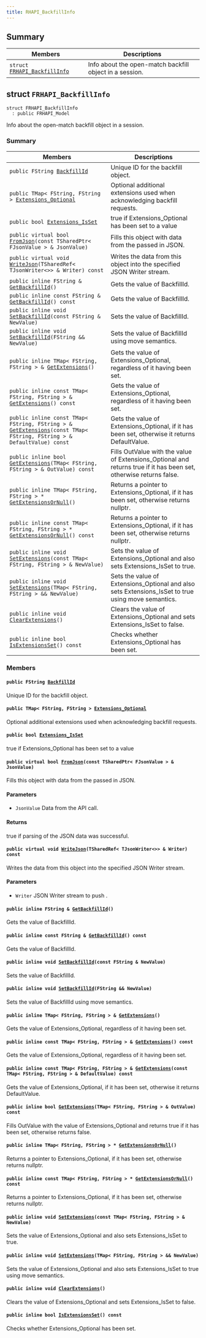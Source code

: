 ```yaml
---
title: RHAPI_BackfillInfo
---
```


## Summary

 Members                        | Descriptions                                
--------------------------------|---------------------------------------------
`struct `[`FRHAPI_BackfillInfo`](#structFRHAPI__BackfillInfo) | Info about the open-match backfill object in a session.

## struct `FRHAPI_BackfillInfo` <a id="structFRHAPI__BackfillInfo"></a>

```
struct FRHAPI_BackfillInfo
  : public FRHAPI_Model
```

Info about the open-match backfill object in a session.

### Summary

 Members                        | Descriptions                                
--------------------------------|---------------------------------------------
`public FString `[`BackfillId`](#structFRHAPI__BackfillInfo_1a01c5dc7289f87b6f57bbb0783f183b83) | Unique ID for the backfill object.
`public TMap< FString, FString > `[`Extensions_Optional`](#structFRHAPI__BackfillInfo_1ac013531459d42192ff7f1967c0157816) | Optional additional extensions used when acknowledging backfill requests.
`public bool `[`Extensions_IsSet`](#structFRHAPI__BackfillInfo_1ac63b53074f4e5de2f25454cf263297d4) | true if Extensions_Optional has been set to a value
`public virtual bool `[`FromJson`](#structFRHAPI__BackfillInfo_1aa85a7adc49b6501ce619d1601bbb8d7f)`(const TSharedPtr< FJsonValue > & JsonValue)` | Fills this object with data from the passed in JSON.
`public virtual void `[`WriteJson`](#structFRHAPI__BackfillInfo_1a99f4578708916dad5470cd3e36bb1446)`(TSharedRef< TJsonWriter<>> & Writer) const` | Writes the data from this object into the specified JSON Writer stream.
`public inline FString & `[`GetBackfillId`](#structFRHAPI__BackfillInfo_1a659925f7bed4235d2b8463c5186f41f9)`()` | Gets the value of BackfillId.
`public inline const FString & `[`GetBackfillId`](#structFRHAPI__BackfillInfo_1a2cbdf4b05da0a9c98abd8cb3c19f2876)`() const` | Gets the value of BackfillId.
`public inline void `[`SetBackfillId`](#structFRHAPI__BackfillInfo_1a35158eff975fcdcf6d4877fe2c983a4f)`(const FString & NewValue)` | Sets the value of BackfillId.
`public inline void `[`SetBackfillId`](#structFRHAPI__BackfillInfo_1a9875c533250d147c8582470db641dc7d)`(FString && NewValue)` | Sets the value of BackfillId using move semantics.
`public inline TMap< FString, FString > & `[`GetExtensions`](#structFRHAPI__BackfillInfo_1acd4171be6f7e414904eae68893ba2142)`()` | Gets the value of Extensions_Optional, regardless of it having been set.
`public inline const TMap< FString, FString > & `[`GetExtensions`](#structFRHAPI__BackfillInfo_1ac38c9455f02f2996c741ba1136b900e2)`() const` | Gets the value of Extensions_Optional, regardless of it having been set.
`public inline const TMap< FString, FString > & `[`GetExtensions`](#structFRHAPI__BackfillInfo_1a3e08fcb86b4377bf16321fc2fbd04acf)`(const TMap< FString, FString > & DefaultValue) const` | Gets the value of Extensions_Optional, if it has been set, otherwise it returns DefaultValue.
`public inline bool `[`GetExtensions`](#structFRHAPI__BackfillInfo_1a46d216b7646ac935c49eb297f468778a)`(TMap< FString, FString > & OutValue) const` | Fills OutValue with the value of Extensions_Optional and returns true if it has been set, otherwise returns false.
`public inline TMap< FString, FString > * `[`GetExtensionsOrNull`](#structFRHAPI__BackfillInfo_1a0509b8d6c6613ee55f8e192fe60775fe)`()` | Returns a pointer to Extensions_Optional, if it has been set, otherwise returns nullptr.
`public inline const TMap< FString, FString > * `[`GetExtensionsOrNull`](#structFRHAPI__BackfillInfo_1a0a89bb3f1cdde31055424028b04cb120)`() const` | Returns a pointer to Extensions_Optional, if it has been set, otherwise returns nullptr.
`public inline void `[`SetExtensions`](#structFRHAPI__BackfillInfo_1a3c04338bc88a636450e4abec9fe9eca2)`(const TMap< FString, FString > & NewValue)` | Sets the value of Extensions_Optional and also sets Extensions_IsSet to true.
`public inline void `[`SetExtensions`](#structFRHAPI__BackfillInfo_1aa6c9c0dd772bba3b58df204387dfc0a1)`(TMap< FString, FString > && NewValue)` | Sets the value of Extensions_Optional and also sets Extensions_IsSet to true using move semantics.
`public inline void `[`ClearExtensions`](#structFRHAPI__BackfillInfo_1a13c1c5696be1196b66b1706a090c59ee)`()` | Clears the value of Extensions_Optional and sets Extensions_IsSet to false.
`public inline bool `[`IsExtensionsSet`](#structFRHAPI__BackfillInfo_1a4905698ed079fc1a90ea503bb401632b)`() const` | Checks whether Extensions_Optional has been set.

### Members

#### `public FString `[`BackfillId`](#structFRHAPI__BackfillInfo_1a01c5dc7289f87b6f57bbb0783f183b83) <a id="structFRHAPI__BackfillInfo_1a01c5dc7289f87b6f57bbb0783f183b83"></a>

Unique ID for the backfill object.

#### `public TMap< FString, FString > `[`Extensions_Optional`](#structFRHAPI__BackfillInfo_1ac013531459d42192ff7f1967c0157816) <a id="structFRHAPI__BackfillInfo_1ac013531459d42192ff7f1967c0157816"></a>

Optional additional extensions used when acknowledging backfill requests.

#### `public bool `[`Extensions_IsSet`](#structFRHAPI__BackfillInfo_1ac63b53074f4e5de2f25454cf263297d4) <a id="structFRHAPI__BackfillInfo_1ac63b53074f4e5de2f25454cf263297d4"></a>

true if Extensions_Optional has been set to a value

#### `public virtual bool `[`FromJson`](#structFRHAPI__BackfillInfo_1aa85a7adc49b6501ce619d1601bbb8d7f)`(const TSharedPtr< FJsonValue > & JsonValue)` <a id="structFRHAPI__BackfillInfo_1aa85a7adc49b6501ce619d1601bbb8d7f"></a>

Fills this object with data from the passed in JSON.

#### Parameters
* `JsonValue` Data from the API call.

#### Returns
true if parsing of the JSON data was successful.

#### `public virtual void `[`WriteJson`](#structFRHAPI__BackfillInfo_1a99f4578708916dad5470cd3e36bb1446)`(TSharedRef< TJsonWriter<>> & Writer) const` <a id="structFRHAPI__BackfillInfo_1a99f4578708916dad5470cd3e36bb1446"></a>

Writes the data from this object into the specified JSON Writer stream.

#### Parameters
* `Writer` JSON Writer stream to push .

#### `public inline FString & `[`GetBackfillId`](#structFRHAPI__BackfillInfo_1a659925f7bed4235d2b8463c5186f41f9)`()` <a id="structFRHAPI__BackfillInfo_1a659925f7bed4235d2b8463c5186f41f9"></a>

Gets the value of BackfillId.

#### `public inline const FString & `[`GetBackfillId`](#structFRHAPI__BackfillInfo_1a2cbdf4b05da0a9c98abd8cb3c19f2876)`() const` <a id="structFRHAPI__BackfillInfo_1a2cbdf4b05da0a9c98abd8cb3c19f2876"></a>

Gets the value of BackfillId.

#### `public inline void `[`SetBackfillId`](#structFRHAPI__BackfillInfo_1a35158eff975fcdcf6d4877fe2c983a4f)`(const FString & NewValue)` <a id="structFRHAPI__BackfillInfo_1a35158eff975fcdcf6d4877fe2c983a4f"></a>

Sets the value of BackfillId.

#### `public inline void `[`SetBackfillId`](#structFRHAPI__BackfillInfo_1a9875c533250d147c8582470db641dc7d)`(FString && NewValue)` <a id="structFRHAPI__BackfillInfo_1a9875c533250d147c8582470db641dc7d"></a>

Sets the value of BackfillId using move semantics.

#### `public inline TMap< FString, FString > & `[`GetExtensions`](#structFRHAPI__BackfillInfo_1acd4171be6f7e414904eae68893ba2142)`()` <a id="structFRHAPI__BackfillInfo_1acd4171be6f7e414904eae68893ba2142"></a>

Gets the value of Extensions_Optional, regardless of it having been set.

#### `public inline const TMap< FString, FString > & `[`GetExtensions`](#structFRHAPI__BackfillInfo_1ac38c9455f02f2996c741ba1136b900e2)`() const` <a id="structFRHAPI__BackfillInfo_1ac38c9455f02f2996c741ba1136b900e2"></a>

Gets the value of Extensions_Optional, regardless of it having been set.

#### `public inline const TMap< FString, FString > & `[`GetExtensions`](#structFRHAPI__BackfillInfo_1a3e08fcb86b4377bf16321fc2fbd04acf)`(const TMap< FString, FString > & DefaultValue) const` <a id="structFRHAPI__BackfillInfo_1a3e08fcb86b4377bf16321fc2fbd04acf"></a>

Gets the value of Extensions_Optional, if it has been set, otherwise it returns DefaultValue.

#### `public inline bool `[`GetExtensions`](#structFRHAPI__BackfillInfo_1a46d216b7646ac935c49eb297f468778a)`(TMap< FString, FString > & OutValue) const` <a id="structFRHAPI__BackfillInfo_1a46d216b7646ac935c49eb297f468778a"></a>

Fills OutValue with the value of Extensions_Optional and returns true if it has been set, otherwise returns false.

#### `public inline TMap< FString, FString > * `[`GetExtensionsOrNull`](#structFRHAPI__BackfillInfo_1a0509b8d6c6613ee55f8e192fe60775fe)`()` <a id="structFRHAPI__BackfillInfo_1a0509b8d6c6613ee55f8e192fe60775fe"></a>

Returns a pointer to Extensions_Optional, if it has been set, otherwise returns nullptr.

#### `public inline const TMap< FString, FString > * `[`GetExtensionsOrNull`](#structFRHAPI__BackfillInfo_1a0a89bb3f1cdde31055424028b04cb120)`() const` <a id="structFRHAPI__BackfillInfo_1a0a89bb3f1cdde31055424028b04cb120"></a>

Returns a pointer to Extensions_Optional, if it has been set, otherwise returns nullptr.

#### `public inline void `[`SetExtensions`](#structFRHAPI__BackfillInfo_1a3c04338bc88a636450e4abec9fe9eca2)`(const TMap< FString, FString > & NewValue)` <a id="structFRHAPI__BackfillInfo_1a3c04338bc88a636450e4abec9fe9eca2"></a>

Sets the value of Extensions_Optional and also sets Extensions_IsSet to true.

#### `public inline void `[`SetExtensions`](#structFRHAPI__BackfillInfo_1aa6c9c0dd772bba3b58df204387dfc0a1)`(TMap< FString, FString > && NewValue)` <a id="structFRHAPI__BackfillInfo_1aa6c9c0dd772bba3b58df204387dfc0a1"></a>

Sets the value of Extensions_Optional and also sets Extensions_IsSet to true using move semantics.

#### `public inline void `[`ClearExtensions`](#structFRHAPI__BackfillInfo_1a13c1c5696be1196b66b1706a090c59ee)`()` <a id="structFRHAPI__BackfillInfo_1a13c1c5696be1196b66b1706a090c59ee"></a>

Clears the value of Extensions_Optional and sets Extensions_IsSet to false.

#### `public inline bool `[`IsExtensionsSet`](#structFRHAPI__BackfillInfo_1a4905698ed079fc1a90ea503bb401632b)`() const` <a id="structFRHAPI__BackfillInfo_1a4905698ed079fc1a90ea503bb401632b"></a>

Checks whether Extensions_Optional has been set.

